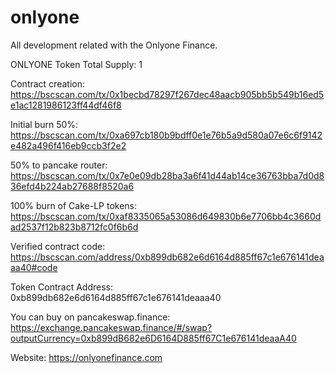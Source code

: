 # onlyone
All development related with the Onlyone Finance.

ONLYONE Token Total Supply: 1

Contract creation:
https://bscscan.com/tx/0x1becbd78297f267dec48aacb905bb5b549b16ed5e1ac1281986123ff44df46f8

Initial burn 50%:
https://bscscan.com/tx/0xa697cb180b9bdff0e1e76b5a9d580a07e6c6f9142e482a496f416eb9ccb3f2e2

50% to pancake router:
https://bscscan.com/tx/0x7e0e09db28ba3a6f41d44ab14ce36763bba7d0d836efd4b224ab27688f8520a6

100% burn of Cake-LP tokens:
https://bscscan.com/tx/0xaf8335065a53086d649830b6e7706bb4c3660dad2537f12b823b8712fc0f6b6d

Verified contract code:
https://bscscan.com/address/0xb899db682e6d6164d885ff67c1e676141deaaa40#code

Token Contract Address:
0xb899db682e6d6164d885ff67c1e676141deaaa40

You can buy on pancakeswap.finance:
https://exchange.pancakeswap.finance/#/swap?outputCurrency=0xb899dB682e6D6164D885ff67C1e676141deaaA40

Website: https://onlyonefinance.com
